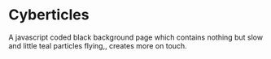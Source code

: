 # Cyberticles

A javascript coded black background page which contains nothing but slow and little teal particles flying,, creates more on touch.
